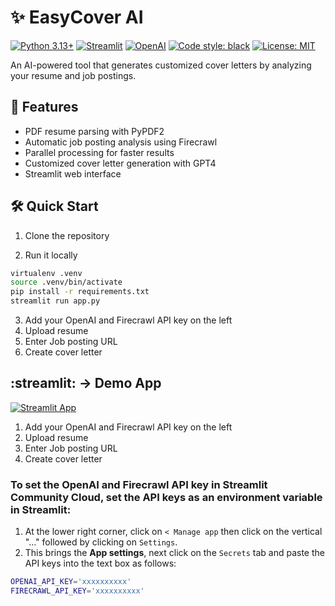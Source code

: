 # ✨ EasyCover AI

[![Python 3.13+](https://img.shields.io/badge/python-3.13+-blue.svg)](https://www.python.org/downloads/)
[![Streamlit](https://img.shields.io/badge/streamlit-1.43.2-FF4B4B.svg)](https://streamlit.io)
[![OpenAI](https://img.shields.io/badge/OpenAI-GPT4-00A67E.svg)](https://openai.com/)
[![Code style: black](https://img.shields.io/badge/code%20style-black-000000.svg)](https://github.com/psf/black)
[![License: MIT](https://img.shields.io/badge/License-MIT-yellow.svg)](https://opensource.org/licenses/MIT)

An AI-powered tool that generates customized cover letters by analyzing your resume and job postings.

## 🚀 Features

- PDF resume parsing with PyPDF2
- Automatic job posting analysis using Firecrawl
- Parallel processing for faster results
- Customized cover letter generation with GPT4
- Streamlit web interface

## 🛠️ Quick Start

1. Clone the repository

2. Run it locally

```sh
virtualenv .venv
source .venv/bin/activate
pip install -r requirements.txt
streamlit run app.py
```

3. Add your OpenAI and Firecrawl API key on the left
4. Upload resume
5. Enter Job posting URL
6. Create cover letter

## :streamlit: → Demo App

[![Streamlit App](https://static.streamlit.io/badges/streamlit_badge_black_white.svg)](https://easycover.streamlit.app/)


1. Add your OpenAI and Firecrawl API key on the left
2. Upload resume
3. Enter Job posting URL
4. Create cover letter


### To set the OpenAI and Firecrawl API key in Streamlit Community Cloud, set the API keys as an environment variable in Streamlit:

1. At the lower right corner, click on `< Manage app` then click on the vertical "..." followed by clicking on `Settings`.
2. This brings the **App settings**, next click on the `Secrets` tab and paste the API keys into the text box as follows:

```sh
OPENAI_API_KEY='xxxxxxxxxx'
FIRECRAWL_API_KEY='xxxxxxxxxx'
```

